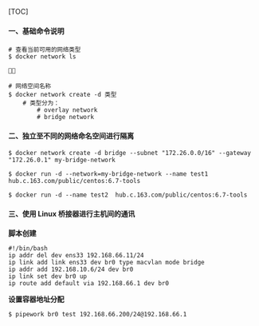 [TOC]

#### 一、基础命令说明

```shell
# 查看当前可用的网络类型
$ docker network ls 	
		


# 网络空间名称
$ docker network create -d 类型 
	# 类型分为：
		# overlay network
		# bridge network
```



#### 二、独立至不同的网络命名空间进行隔离

```shell
$ docker network create -d bridge --subnet "172.26.0.0/16" --gateway "172.26.0.1" my-bridge-network

$ docker run -d --network=my-bridge-network --name test1  hub.c.163.com/public/centos:6.7-tools
	
$ docker run -d --name test2  hub.c.163.com/public/centos:6.7-tools
```



#### 三、使用 Linux 桥接器进行主机间的通讯

**脚本创建**

```shell
#!/bin/bash
ip addr del dev ens33 192.168.66.11/24
ip link add link ens33 dev br0 type macvlan mode bridge
ip addr add 192.168.10.6/24 dev br0
ip link set dev br0 up
ip route add default via 192.168.66.1 dev br0
```

**设置容器地址分配**

```shell
$ pipework br0 test 192.168.66.200/24@192.168.66.1
```


